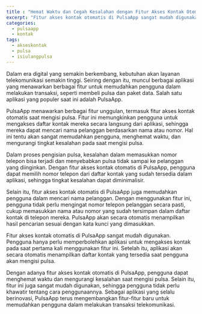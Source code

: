 ```yaml
---
title : "Hemat Waktu dan Cegah Kesalahan dengan Fitur Akses Kontak Otomatis di PulsaApp"
excerpt: "Fitur akses kontak otomatis di PulsaApp sangat mudah digunakan. Pengguna hanya perlu memperbolehkan aplikasi untuk mengakses kontak pada saat pertama kali menggunakan fitur ini. Setelah itu, aplikasi akan secara otomatis menampilkan daftar kontak yang tersedia saat pengguna akan mengisi pulsa."
categories:
  - pulsaapp
  - kontak
tags:
  - akseskontak
  - pulsa
  - isiulangpulsa
---
```


Dalam era digital yang semakin berkembang, kebutuhan akan layanan telekomunikasi semakin tinggi. Seiring dengan itu, muncul berbagai aplikasi yang menawarkan berbagai fitur untuk memudahkan pengguna dalam melakukan transaksi, seperti membeli pulsa dan paket data. Salah satu aplikasi yang populer saat ini adalah PulsaApp.

PulsaApp menawarkan berbagai fitur unggulan, termasuk fitur akses kontak otomatis saat mengisi pulsa. Fitur ini memungkinkan pengguna untuk mengakses daftar kontak mereka secara langsung dari aplikasi, sehingga mereka dapat mencari nama pelanggan berdasarkan nama atau nomor. Hal ini tentu akan sangat memudahkan pengguna, menghemat waktu, dan mengurangi tingkat kesalahan pada saat mengisi pulsa.

Dalam proses pengisian pulsa, kesalahan dalam memasukkan nomor telepon bisa terjadi dan menyebabkan pulsa tidak sampai ke pelanggan yang diinginkan. Dengan fitur akses kontak otomatis di PulsaApp, pengguna dapat memilih nomor telepon dari daftar kontak yang sudah tersedia dalam aplikasi, sehingga tingkat kesalahan dapat diminimalisir.

Selain itu, fitur akses kontak otomatis di PulsaApp juga memudahkan pengguna dalam mencari nama pelanggan. Dengan menggunakan fitur ini, pengguna tidak perlu mengingat nomor telepon pelanggan secara pasti, cukup memasukkan nama atau nomor yang sudah tersimpan dalam daftar kontak di telepon mereka. PulsaApp akan secara otomatis menampilkan hasil pencarian sesuai dengan kata kunci yang dimasukkan.

Fitur akses kontak otomatis di PulsaApp sangat mudah digunakan. Pengguna hanya perlu memperbolehkan aplikasi untuk mengakses kontak pada saat pertama kali menggunakan fitur ini. Setelah itu, aplikasi akan secara otomatis menampilkan daftar kontak yang tersedia saat pengguna akan mengisi pulsa.

Dengan adanya fitur akses kontak otomatis di PulsaApp, pengguna dapat menghemat waktu dan mengurangi kesalahan saat mengisi pulsa. Selain itu, fitur ini juga sangat mudah digunakan, sehingga pengguna tidak perlu khawatir tentang cara penggunaannya. Sebagai aplikasi yang selalu berinovasi, PulsaApp terus mengembangkan fitur-fitur baru untuk memudahkan pengguna dalam melakukan transaksi telekomunikasi.